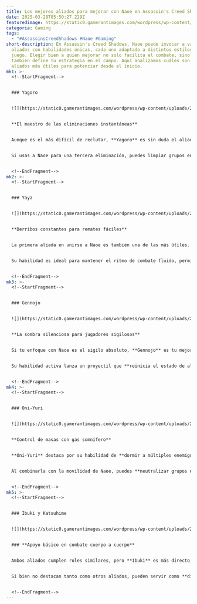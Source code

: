 ```yaml
---
title: Los mejores aliados para mejorar con Naoe en Assassin's Creed Shadows
date: 2025-03-28T05:50:27.229Z
featuredimage: https://static0.gamerantimages.com/wordpress/wp-content/uploads/2025/03/assassins-creed-shadows-best-allies-to-upgrade-for-naoe.jpg?q=70&fit=crop&w=1140&h=&dpr=1
categoria: Gaming
tags:
  - "#AssassinsCreedShadows #Naoe #Gaming"
short-description: En Assassin's Creed Shadows, Naoe puede invocar a varios
  aliados con habilidades únicas, cada uno adaptado a distintos estilos de
  juego. Elegir bien a quién mejorar no solo facilita el combate, sino que
  también define tu estrategia en el campo. Aquí analizamos cuáles son los
  aliados más útiles para potenciar desde el inicio.
mk1: >-
  <!--StartFragment-->


  ### Yagoro


  ![](https://static0.gamerantimages.com/wordpress/wp-content/uploads/2025/03/yagoro.jpg?q=49&fit=crop&w=750&h=422&dpr=2)


  **El maestro de las eliminaciones instantáneas**


  Aunque es el más difícil de reclutar, **Yagoro** es sin duda el aliado más poderoso para Naoe. Su habilidad inicial le permite **asesinar al instante a enemigos con tres barras de vida o menos**, y tras ser mejorado, puede eliminar a **dos enemigos con hasta cinco barras de salud cada uno**. Esto lo convierte en un recurso letal contra casi cualquier enemigo que no sea jefe de historia.


  Si usas a Naoe para una tercera eliminación, puedes limpiar grupos enteros de enemigos fuertes sin levantar sospechas. Su eficiencia lo hace prioritario para mejorar.


  <!--EndFragment-->
mk2: >-
  <!--StartFragment-->


  ### Yaya


  ![](https://static0.gamerantimages.com/wordpress/wp-content/uploads/2025/03/yaya.jpg?q=49&fit=crop&w=750&h=422&dpr=2)


  **Derribos constantes para remates fáciles**


  La primera aliada en unirse a Naoe es también una de las más útiles. **Yaya** se centra en **derribar enemigos** con empujones y patadas. Aunque no hace mucho daño directo, cada enemigo en el suelo se convierte en una oportunidad perfecta para un ataque letal.


  Su habilidad es ideal para mantener el ritmo de combate fluido, permitiendo que Naoe se desplace entre enemigos mientras Yaya los deja vulnerables. Al mejorarla, se vuelve esencial para estrategias de eliminación rápida.


  <!--EndFragment-->
mk3: >-
  <!--StartFragment-->


  ### Gennojo


  ![](https://static0.gamerantimages.com/wordpress/wp-content/uploads/2025/03/gennojo.jpg?q=49&fit=crop&w=750&h=422&dpr=2)


  **La sombra silenciosa para jugadores sigilosos**


  Si tu enfoque con Naoe es el sigilo absoluto, **Gennojo** es tu mejor aliado. No combate directamente, pero sus **habilidades pasivas** impiden que los enemigos detecten a Naoe y bloquean alertas de sirvientes.


  Su habilidad activa lanza un proyectil que **reinicia el estado de alerta** de los enemigos, permitiendo huir o reintentar una infiltración fallida. Mejorar a Gennojo refuerza tu capacidad para moverte sin ser visto.


  <!--EndFragment-->
mk4: >-
  <!--StartFragment-->


  ### Oni-Yuri


  ![](https://static0.gamerantimages.com/wordpress/wp-content/uploads/2025/03/ori-yuri.jpg?q=49&fit=crop&w=750&h=422&dpr=2)


  **Control de masas con gas somnífero**


  **Oni-Yuri** destaca por su habilidad de **dormir a múltiples enemigos** en un área mediante una nube de gas venenoso. Esta capacidad es perfecta para despejar zonas llenas de guardias o crear oportunidades de asesinato en cadena.


  Al combinarla con la movilidad de Naoe, puedes **neutralizar grupos enteros sin pelear**, ideal para quienes prefieren jugar de forma metódica. Invertir en su mejora multiplica su eficacia en escenarios complicados.


  <!--EndFragment-->
mk5: >-
  <!--StartFragment-->


  ### Ibuki y Katsuhime


  ![](https://static0.gamerantimages.com/wordpress/wp-content/uploads/2025/03/ibuki.jpg?q=49&fit=crop&w=750&h=422&dpr=2)


  ### **Apoyo básico en combate cuerpo a cuerpo**


  Ambos aliados cumplen roles similares, pero **Ibuki** es más directo, con ataques estándar y rotura de armadura útil en dificultades altas. Por su parte, **Katsuhime** aporta algo de caos con su explosión inicial que aturde enemigos y su teppo de corto alcance.


  Si bien no destacan tanto como otros aliados, pueden servir como **distracciones efectivas** o refuerzos simples para peleas abiertas. Pueden mejorarse si buscas variedad, pero no son prioritarios.


  <!--EndFragment-->
---
```

